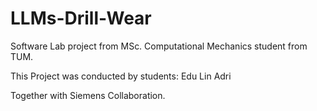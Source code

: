 # LLMs-Drill-Wear
Software Lab project from MSc. Computational Mechanics student from TUM. 

This Project was conducted by students:
Edu
Lin
Adri

Together with Siemens Collaboration.